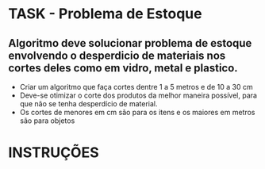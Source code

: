 # TASK - Problema de Estoque

## Algoritmo deve solucionar problema de estoque envolvendo o desperdicio de materiais nos cortes deles como em vidro, metal e plastico.

- Criar um algoritmo que faça cortes dentre 1 a 5 metros e de 10 a 30 cm
- Deve-se otimizar o corte dos produtos da melhor maneira possível, para que não se
tenha desperdício de material.
- Os cortes de menores em cm são para os itens e os maiores em metros são para objetos

# INSTRUÇÕES